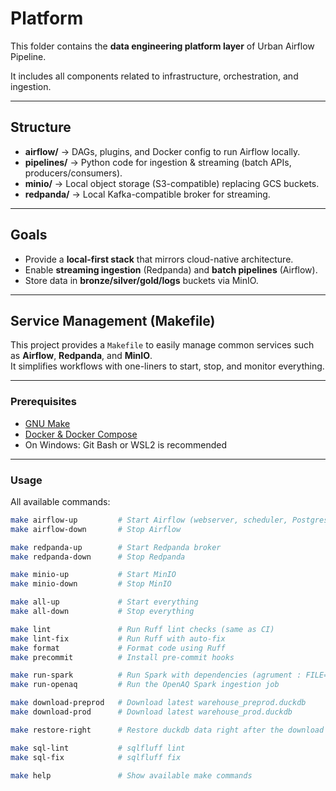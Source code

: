 # Platform

This folder contains the **data engineering platform layer** of Urban Airflow Pipeline.

It includes all components related to infrastructure, orchestration, and ingestion.

---

## Structure
- **airflow/** → DAGs, plugins, and Docker config to run Airflow locally.
- **pipelines/** → Python code for ingestion & streaming (batch APIs, producers/consumers).
- **minio/** → Local object storage (S3-compatible) replacing GCS buckets.
- **redpanda/** → Local Kafka-compatible broker for streaming.

---

## Goals
- Provide a **local-first stack** that mirrors cloud-native architecture.
- Enable **streaming ingestion** (Redpanda) and **batch pipelines** (Airflow).
- Store data in **bronze/silver/gold/logs** buckets via MinIO.

---

## Service Management (Makefile)

This project provides a `Makefile` to easily manage common services such as **Airflow**, **Redpanda**, and **MinIO**.  
It simplifies workflows with one-liners to start, stop, and monitor everything.

---

### Prerequisites

- [GNU Make](https://www.gnu.org/software/make/)  
- [Docker & Docker Compose](https://docs.docker.com/)  
- On Windows: Git Bash or WSL2 is recommended

---

### Usage

All available commands:

```bash
make airflow-up         # Start Airflow (webserver, scheduler, Postgres)
make airflow-down       # Stop Airflow

make redpanda-up        # Start Redpanda broker
make redpanda-down      # Stop Redpanda

make minio-up           # Start MinIO
make minio-down         # Stop MinIO

make all-up             # Start everything
make all-down           # Stop everything

make lint               # Run Ruff lint checks (same as CI)
make lint-fix           # Run Ruff with auto-fix
make format             # Format code using Ruff
make precommit          # Install pre-commit hooks

make run-spark          # Run Spark with dependencies (agrument : FILE=path/to/your_script.py)
make run-openaq         # Run the OpenAQ Spark ingestion job

make download-preprod   # Download latest warehouse_preprod.duckdb
make download-prod      # Download latest warehouse_prod.duckdb

make restore-right      # Restore duckdb data right after the download

make sql-lint           # sqlfluff lint
make sql-fix            # sqlfluff fix

make help               # Show available make commands
